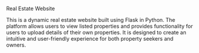 Real Estate Website

This is a dynamic real estate website built using Flask in Python. The platform allows users to view listed properties and provides functionality for users to upload details of their own properties. It is designed to create an intuitive and user-friendly experience for both property seekers and owners.
